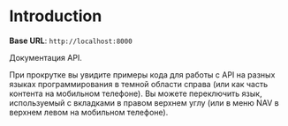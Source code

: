 # Introduction



<aside>
    <strong>Base URL</strong>: <code>http://localhost:8000</code>
</aside>

Документация API.

<aside>При прокрутке вы увидите примеры кода для работы с API на разных языках программирования в темной области справа (или как часть контента на мобильном телефоне).
Вы можете переключить язык, используемый с вкладками в правом верхнем углу (или в меню NAV в верхнем левом на мобильном телефоне).</aside>

